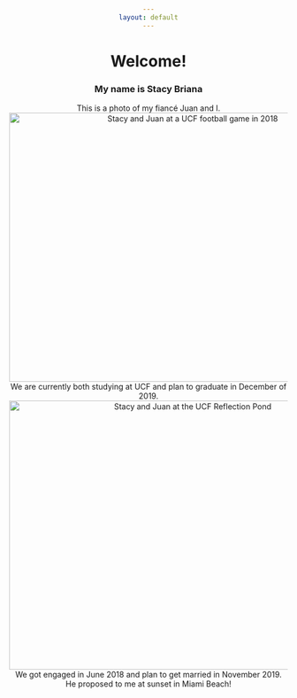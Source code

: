 ```yaml
---
layout: default
---
```

<body style="text-align:center;">
<h1>Welcome!</h1>
<h3>My name is Stacy Briana</h3>
<p>This is a photo of my fiancé Juan and I.
<br>
<img src="http://i1160.photobucket.com/albums/q487/StacyBriana91/ucf%20game_zpso9ln7ues.jpg" border="0" alt="Stacy and Juan at a UCF football game in 2018" style="width:648px;height:486px"/>
<br>
We are currently both studying at UCF and plan to graduate in December of 2019.
<br>
<img src="http://i1160.photobucket.com/albums/q487/StacyBriana91/31e22f76-9ddb-47bd-891a-7fb7049c8745_zpsdkkbijxc.jpg" border="0" alt="Stacy and Juan at the UCF Reflection Pond" style="width:648px;height:486px"/>
<br>
We got engaged in June 2018 and plan to get married in November 2019.
<br>
He proposed to me at sunset in Miami Beach!
<br>
<img src="http://i1160.photobucket.com/albums/q487/StacyBriana91/Proposal_zps9q6dezdy.jpg" border="0" alt="The proposal" style="width:648px;height:486px/>
</body>
